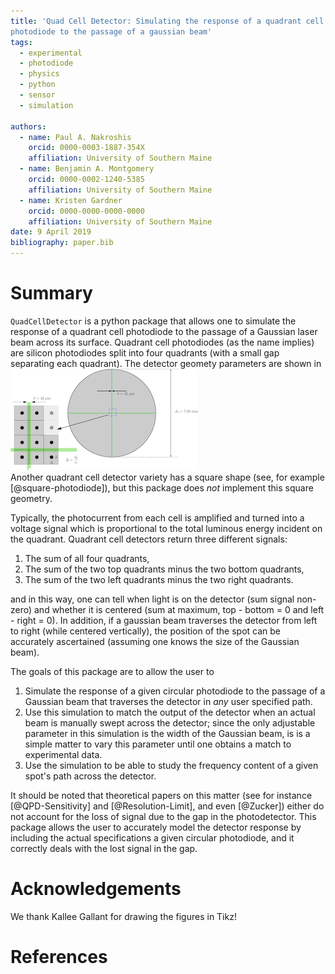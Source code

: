 ```yaml
---
title: 'Quad Cell Detector: Simulating the response of a quadrant cell 
photodiode to the passage of a gaussian beam'  
tags:   
  - experimental  
  - photodiode
  - physics
  - python
  - sensor  
  - simulation  

authors:  
  - name: Paul A. Nakroshis  
	orcid: 0000-0003-1887-354X  
	affiliation: University of Southern Maine  
  - name: Benjamin A. Montgomery  
	orcid: 0000-0002-1240-5385  
	affiliation: University of Southern Maine  
  - name: Kristen Gardner  
    orcid: 0000-0000-0000-0000  
	affiliation: University of Southern Maine  
date: 9 April 2019  
bibliography: paper.bib  
---
```


# Summary

`QuadCellDetector` is a python package that allows one to simulate the response
of a quadrant cell photodiode to the passage of a Gaussian laser beam across 
its surface. Quadrant cell photodiodes (as the name implies) are silicon 
photodiodes split into four quadrants (with a small gap separating each 
quadrant). The detector geomety parameters are shown in  
![Figure 1.](geometry.png "Detector Geometry")  
Another quadrant cell detector variety has a square shape (see, for example
[@square-photodiode]), but this package does *not* implement this square 
geometry. 

Typically, the photocurrent from each cell is amplified and turned into a 
voltage signal which is proportional to the total luminous energy incident on 
the quadrant. Quadrant cell detectors return three different signals: 

1.  The sum of all four quadrants,
2.	The sum of the two top quadrants minus the two bottom quadrants,
3. 	The sum of the two left quadrants minus the two right quadrants.

and in this way, one can tell when light is on the detector (sum signal 
non-zero) and whether it is centered (sum at maximum, top - bottom = 0 and 
left - right = 0). In addition, if a gaussian beam traverses the detector 
from left to right (while centered vertically), the position of the spot can 
be accurately ascertained (assuming one knows the size of the Gaussian beam).

The goals of this package are to allow the user to  
1.  Simulate the response of a given circular photodiode to the passage of a 
    Gaussian beam that traverses the detector in *any* user specified path.  
2.  Use this simulation to match the output of the detector when an actual beam
    is manually swept across the detector; since the only adjustable parameter 
    in this simulation is the width of the Gaussian beam, is is a simple matter
    to vary this parameter until one obtains a match to experimental data.  
3.  Use the simulation to be able to study the frequency content of a given 
    spot's path across the detector.   

It should be noted that theoretical papers on this matter (see for instance 
[@QPD-Sensitivity] and [@Resolution-Limit], and even [@Zucker]) either do not 
account for the loss of signal due to the gap in the photodetector. This package
allows the user to accurately model the detector response by including the actual
specifications a given circular photodiode, and it correctly deals with the lost
signal in the gap. 
# Acknowledgements

We thank Kallee Gallant for drawing the figures in Tikz! 


# References
